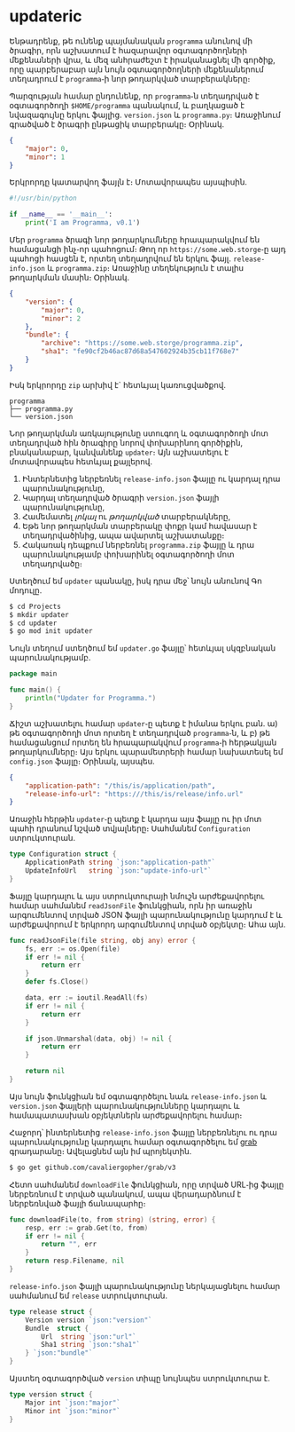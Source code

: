 # updateric

Ենթադրենք, թե ունենք պայմանական `programma` անունով մի ծրագիր, 
որն աշխատում է հազարավոր օգտագործողների մեքենաների վրա, և մեզ 
անհրաժեշտ է իրականացնել մի գործիք, որը պարբերաբար այն նույն
օգտագործողների մեքենաներում տեղադրում է `programma`֊ի նոր 
թողարկված տարբերակները։

Պարզության համար ընդունենք, որ `programma`֊ն տեղադրված է 
օգտագործողի `$HOME/programma` պանակում, և բաղկացած է
նվազագույնը երկու ֆայլից․ `version.json` և `programma.py`։
Առաջինում գրածված է ծրագրի ընթացիկ տարբերակը։ Օրինակ․

```json
{
    "major": 0,
    "minor": 1
}
```

Երկրորդը կատարվող ֆայլն է։ Մոտավորապես այսպիսին․

```Python
#!/usr/bin/python

if __name__ == '__main__':
    print('I am Programma, v0.1')
```

Մեր `programma` ծրագի նոր թողարկումները հրապարակվում են համացանցի 
ինչ֊որ պահոցում։ Թող որ `https://some.web.storge`֊ը այդ պահոցի 
հասցեն է, որտեղ տեղադրվում են երկու ֆայլ․ `release-info.json` և 
`programma.zip`։ Առաջինը տեղեկություն է տալիս թողարկման մասին։ 
Օրինակ․

```json
{
    "version": {
        "major": 0,
        "minor": 2
    },
    "bundle": {
        "archive": "https://some.web.storge/programma.zip",
        "sha1": "fe90cf2b46ac87d68a547602924b35cb11f768e7"
    }
}
```

Իսկ երկրորդը `zip` արխիվ է` հետևյալ կառուցվածքով․

```
programma
├── programma.py
└── version.json
```

Նոր թողարկման առկայությունը ստուգող և օգտագործողի մոտ տեղադրված
հին ծրագիրը նորով փոխարինող գործիքին, բնականաբար, կանվանենք 
`updater`։ Այն աշխատելու է մոտավորապես հետևյալ քայլերով․
1. Ինտերնետից ներբեռնել `release-info.json` ֆայլը ու կարդալ դրա պարունակությունը,
2. Կարդալ տեղադրված ծրագրի `version.json` ֆայլի պարունակությունը,
3. Համեմատել _լոկալ_ ու _թողարկված_ տարբերակները,
4. Եթե նոր թողարկման տարբերակը փոքր կամ հավասար է տեղադրվածինից, ապա ավարտել աշխատանքը։
5. Հակառակ դեպքում ներբեռնել `programma.zip` ֆայլը և դրա պարունակությամբ փոխարինել օգտագործողի մոտ տեղադրվածը։

Ստեղծում եմ `updater` պանակը, իսկ դրա մեջ՝ նույն անունով Գո մոդուլը․

```bash
$ cd Projects
$ mkdir updater
$ cd updater
$ go mod init updater
```

Նույն տեղում ստեղծում եմ `updater.go` ֆայլը՝ հետևյալ սկզբնական պարունակությամբ․

```Go
package main

func main() {
    println("Updater for Programma.")
}
```

Ճիշտ աշխատելու համար `updater`֊ը պետք է իմանա երկու բան․ ա) թե 
օգտագործողի մոտ որտեղ է տեղադրված `programma`֊ն, և բ) թե համացանցում
որտեղ են հրապարակվում `programma`֊ի հերթակյան թողարկումները։ Այս
երկու պարամետրերի համար նախատեսել եմ `config.json` ֆայլը։ Օրինակ, 
այսպես․

```json
{
    "application-path": "/this/is/application/path",
    "release-info-url": "https:///this/is/release/info.url"
}
```

Առաջին հերթին `updater`֊ը պետք է կարդա այս ֆայլը ու իր մոտ պահի 
դրանում նշված տվյալները։ Սահմանեմ `Configuration` ստրուկտուրան․

```Go
type Configuration struct {
	ApplicationPath string `json:"application-path"`
	UpdateInfoUrl   string `json:"update-info-url"`
}
```

Ֆայլը կարդալու և այս ստրուկտուրայի նմուշն արժեքավորելու համար 
սահմանեմ `readJsonFile` ֆունկցիան, որն իր առաջին արգումենտով 
տրված JSON ֆայլի պարունակությունը կարդում է և արժեքավորում է 
երկրորդ արգումենտով տրված օբյեկտը։ Ահա այն․

```Go
func readJsonFile(file string, obj any) error {
	fs, err := os.Open(file)
	if err != nil {
		return err
	}
	defer fs.Close()

	data, err := ioutil.ReadAll(fs)
	if err != nil {
		return err
	}

	if json.Unmarshal(data, obj) != nil {
		return err
	}

	return nil
}
```

Այս նույն ֆունկցիան եմ օգտագործելու նաև `release-info.json` և 
`version.json` ֆայլերի պարունակությունները կարդալու և համապատասխան 
օբյեկտներն արժեքավորելու համար։

Հաջորդ՝ ինտերնետից `release-info.json` ֆայլը ներբեռնելու ու դրա
պարունակությունը կարդալու համար օգտագործելու եմ 
[grab](https://github.com/cavaliergopher/grab) գրադարանը։ Ավելացնեմ այն 
իմ պրոյեկտին․

```bash
$ go get github.com/cavaliergopher/grab/v3
```

Հետո սահմանեմ `downloadFile` ֆունկցիան, որը տրված URL֊ից ֆայլը
ներբեռնում է տրված պանակում, ապա վերադարձնում է ներբեռնված ֆայլի
ճանապարհը։

```Go
func downloadFile(to, from string) (string, error) {
	resp, err := grab.Get(to, from)
	if err != nil {
		return "", err
	}
	return resp.Filename, nil
}
```

`release-info.json` ֆայլի պարունակությունը ներկայացնելու համար 
սահմանում եմ `release` ստրուկտուրան․

```Go
type release struct {
	Version version `json:"version"`
	Bundle  struct {
		Url  string `json:"url"`
		Sha1 string `json:"sha1"`
	} `json:"bundle"`
}
```

Այստեղ օգտագործված `version` տիպը նույնպես ստրուկտուրա է․

```Go
type version struct {
	Major int `json:"major"`
	Minor int `json:"minor"`
}
```
